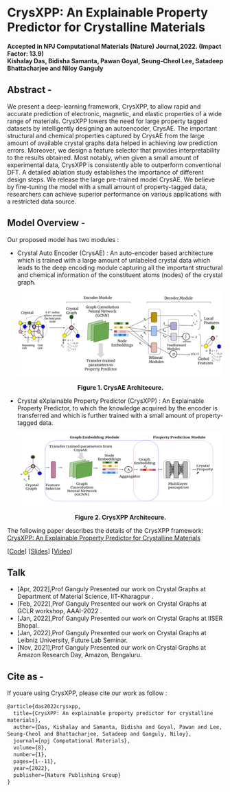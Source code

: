 # CrysXPP: An Explainable Property Predictor for Crystalline Materials
<div align='left'><strong>Accepted in NPJ Computational Materials (Nature) Journal,2022. (Impact Factor: 13.9)</strong></div>
<div align='left'><strong>Kishalay Das, Bidisha Samanta, Pawan Goyal, Seung-Cheol Lee, Satadeep Bhattacharjee and Niloy Ganguly</strong></div>

## Abstract -
We present a deep-learning framework, CrysXPP, to allow rapid and accurate prediction of electronic, magnetic, and elastic properties of a wide range of materials. CrysXPP lowers the need for large property tagged datasets by intelligently designing an autoencoder, CrysAE. The important
structural and chemical properties captured by CrysAE from the large amount of available crystal graphs data helped in achieving low prediction errors. Moreover, we design a feature selector that provides interpretability to the results obtained. Most notably, when given a small amount
of experimental data, CrysXPP is consistently able to outperform conventional DFT. A detailed ablation study establishes the importance of different design steps. We release the large pre-trained model CrysAE. We believe by fine-tuning the model with a small amount of property-tagged data, researchers can achieve superior performance on various applications with a restricted data source.

## Model Overview -
Our proposed model has two modules :

- Crystal Auto Encoder (CrysAE) : An auto-encoder based architecture which is trained with a large amount of unlabeled crystal data which leads to the deep encoding module capturing all the important structural and chemical information of the constituent atoms (nodes) of the crystal graph. 

    ![CrysAE diagram](images/CrysAE.png)
    <div align='center'><strong>Figure 1. CrysAE Architecure.</strong></div>
    
- Crystal eXplainable Property Predictor (CrysXPP) : An Explainable Property Predictor, to which the knowledge acquired by the encoder is transferred and which is further trained with a small amount of property-tagged data.

    ![CrysXPP diagram](images/CrysXPP.png)
    <div align='center'><strong>Figure 2. CrysXPP Architecure.</strong></div>

The following paper describes the details of the CrysXPP framework: [CrysXPP: An Explainable Property Predictor for Crystalline Materials](https://arxiv.org/pdf/2104.10869.pdf)

[<a href="https://github.com/kdmsit/crysxpp.git" target="_blank">Code</a>]
[<a target="_blank" href="https://kdmsit.github.io/assets/pdf/CRYSXPP.pdf">Slides</a>]
[<a href="https://www.youtube.com/watch?v=Kyrpj9cSkkM" target="_blank" >Video</a>]

## Talk

- [Apr, 2022],Prof Ganguly Presented our work on Crystal Graphs at Department of Material Science, IIT-Kharagpur .
- [Feb, 2022],Prof Ganguly Presented our work on Crystal Graphs at GCLR workshop, AAAI-2022 .
- [Jan, 2022],Prof Ganguly Presented our work on Crystal Graphs at IISER Bhopal.
- [Jan, 2022],Prof Ganguly Presented our work on Crystal Graphs at Leibniz University, Future Lab Seminar.
- [Nov, 2021],Prof Ganguly Presented our work on Crystal Graphs at Amazon Research Day, Amazon, Bengaluru.

## Cite as -

If youare using CrysXPP, please cite our work as follow :

```
@article{das2022crysxpp,
  title={CrysXPP: An explainable property predictor for crystalline materials},
  author={Das, Kishalay and Samanta, Bidisha and Goyal, Pawan and Lee, Seung-Cheol and Bhattacharjee, Satadeep and Ganguly, Niloy},
  journal={npj Computational Materials},
  volume={8},
  number={1},
  pages={1--11},
  year={2022},
  publisher={Nature Publishing Group}
}
```


